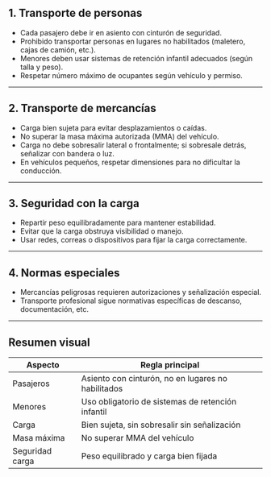 ## 1. Transporte de personas

- Cada pasajero debe ir en asiento con cinturón de seguridad.
- Prohibido transportar personas en lugares no habilitados (maletero, cajas de camión, etc.).
- Menores deben usar sistemas de retención infantil adecuados (según talla y peso).
- Respetar número máximo de ocupantes según vehículo y permiso.

---

## 2. Transporte de mercancías

- Carga bien sujeta para evitar desplazamientos o caídas.
- No superar la masa máxima autorizada (MMA) del vehículo.
- Carga no debe sobresalir lateral o frontalmente; si sobresale detrás, señalizar con bandera o luz.
- En vehículos pequeños, respetar dimensiones para no dificultar la conducción.

---

## 3. Seguridad con la carga

- Repartir peso equilibradamente para mantener estabilidad.
- Evitar que la carga obstruya visibilidad o manejo.
- Usar redes, correas o dispositivos para fijar la carga correctamente.

---

## 4. Normas especiales

- Mercancías peligrosas requieren autorizaciones y señalización especial.
- Transporte profesional sigue normativas específicas de descanso, documentación, etc.

---

## Resumen visual

|Aspecto|Regla principal|
|---|---|
|Pasajeros|Asiento con cinturón, no en lugares no habilitados|
|Menores|Uso obligatorio de sistemas de retención infantil|
|Carga|Bien sujeta, sin sobresalir sin señalización|
|Masa máxima|No superar MMA del vehículo|
|Seguridad carga|Peso equilibrado y carga bien fijada|